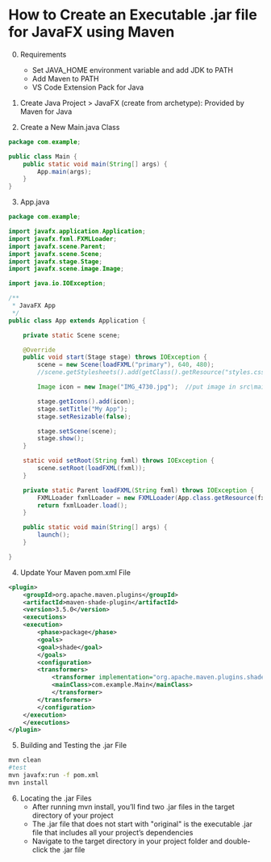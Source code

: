 # How to Create an Executable .jar file for JavaFX using Maven

0. Requirements
    - Set JAVA_HOME environment variable and add JDK to PATH
    - Add Maven to PATH
    - VS Code Extension Pack for Java

1. Create Java Project > JavaFX (create from archetype): Provided by Maven for Java

2. Create a New Main.java Class

```java
package com.example;

public class Main {
    public static void main(String[] args) {
        App.main(args);
    }
}
```

3. App.java

```java
package com.example;

import javafx.application.Application;
import javafx.fxml.FXMLLoader;
import javafx.scene.Parent;
import javafx.scene.Scene;
import javafx.stage.Stage;
import javafx.scene.image.Image;

import java.io.IOException;

/**
 * JavaFX App
 */
public class App extends Application {

    private static Scene scene;

    @Override
    public void start(Stage stage) throws IOException {
        scene = new Scene(loadFXML("primary"), 640, 480);
        //scene.getStylesheets().add(getClass().getResource("styles.css").toExternalForm());

        Image icon = new Image("IMG_4730.jpg");  //put image in src\main\java

        stage.getIcons().add(icon);
        stage.setTitle("My App");
        stage.setResizable(false);  

        stage.setScene(scene);
        stage.show();
    }

    static void setRoot(String fxml) throws IOException {
        scene.setRoot(loadFXML(fxml));
    }

    private static Parent loadFXML(String fxml) throws IOException {
        FXMLLoader fxmlLoader = new FXMLLoader(App.class.getResource(fxml + ".fxml"));
        return fxmlLoader.load();
    }

    public static void main(String[] args) {
        launch();
    }

}
```

4. Update Your Maven pom.xml File

```xml
<plugin>
    <groupId>org.apache.maven.plugins</groupId>
    <artifactId>maven-shade-plugin</artifactId>
    <version>3.5.0</version>
    <executions>
    <execution>
        <phase>package</phase>
        <goals>
        <goal>shade</goal>
        </goals>
        <configuration>
        <transformers>
            <transformer implementation="org.apache.maven.plugins.shade.resource.ManifestResourceTransformer">
            <mainClass>com.example.Main</mainClass>
            </transformer>
        </transformers>
        </configuration>
    </execution>
    </executions>
</plugin>
```

5. Building and Testing the .jar File

```bash
mvn clean
#test
mvn javafx:run -f pom.xml
mvn install
```

6. Locating the .jar Files
    - After running mvn install, you’ll find two .jar files in the target directory of your project
    - The .jar file that does not start with "original" is the executable .jar file that includes all your project’s dependencies
    - Navigate to the target directory in your project folder and double-click the .jar file

